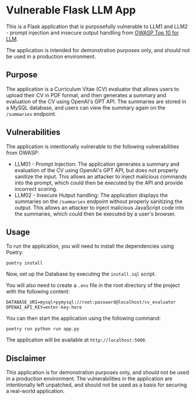 # Vulnerable Flask LLM App

This is a Flask application that is purposefully vulnerable to LLM1 and LLM2 - prompt injection and insecure output handling from [OWASP Top 10 for LLM](https://genai.owasp.org/llm-top-10).

The application is intended for demonstration purposes only, and should not be used in a production environment.

## Purpose

The application is a Curriculum Vitae (CV) evaluator that allows users to upload their CV in PDF format, and then generates a summary and evaluation of the CV using OpenAI's GPT API. The summaries are stored in a MySQL database, and users can view the summary again on the `/summaries` endpoint.

## Vulnerabilities

The application is intentionally vulnerable to the following vulnerabilities from OWASP:

* LLM01 - Prompt Injection: The application generates a summary and evaluation of the CV using OpenAI's GPT API, but does not properly sanitize the input. This allows an attacker to inject malicious commands into the prompt, which could then be executed by the API and provide incorrect scoring.
* LLM02 - Insecure Hutput handling: The application displays the summaries on the `/summaries` endpoint without properly sanitizing the output. This allows an attacker to inject malicious JavaScript code into the summaries, which could then be executed by a user's browser.

## Usage

To run the application, you will need to install the dependencies using Poetry:
```
poetry install
```

Now, set up the Database by executing the `install.sql` script.

You will also need to create a `.env` file in the root directory of the project with the following content:
```
DATABASE_URI=mysql+pymysql://root:password@localhost/cv_evaluator
OPENAI_API_KEY=enter-key-here
```

You can then start the application using the following command:
```
poetry run python run app.py
```
The application will be available at `http://localhost:5000`.

## Disclaimer

This application is for demonstration purposes only, and should not be used in a production environment.
The vulnerabilities in the application are intentionally left unpatched, and should not be used as a basis for securing a real-world application.
